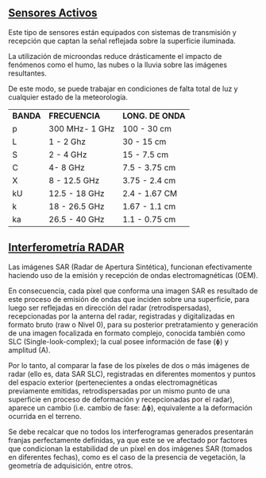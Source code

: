 ## [Sensores Activos](http://www.un-spider.org/sites/default/files/Presentacion_Microondas.pdf)

Este tipo de sensores están equipados con sistemas de transmisión y recepción que captan la señal reflejada sobre la superficie iluminada.

La utilización de microondas reduce drásticamente el impacto de fenómenos como el humo, las nubes o la lluvia sobre las imágenes resultantes.

De este modo, se puede trabajar en condiciones de falta total de luz y cualquier estado de la meteorología.

|   |   |    |
|---|---|---|
**BANDA** | **FRECUENCIA** | **LONG. DE ONDA**
p | 300 MHz- 1 GHz | 100 - 30 cm
L | 1 - 2 Ghz | 30 - 15 cm
S | 2 - 4 GHz | 15 - 7.5 cm
C | 4- 8 GHz | 7.5 - 3.75 cm
X | 8 - 12.5 GHz | 3.75 - 2.4 cm
kU | 12.5 - 18 GHz | 2.4 - 1.67 CM
k | 18 - 26.5 GHz | 1.67 - 1.1 cm
ka | 26.5 - 40 GHz | 1.1 - 0.75 cm

## [Interferometría RADAR](http://luciovilla.blogspot.com/2017/01/radar-sentinel-1-aplicado-al-monitoreo.html) 


Las imágenes SAR (Radar de Apertura Sintética), funcionan efectivamente haciendo uso de la emisión y recepción de ondas electromagnéticas (OEM). 

En consecuencia, cada píxel que conforma una imagen SAR es resultado de este proceso de emisión de ondas que inciden sobre
una superficie, para luego ser reflejadas en dirección del radar (retrodispersadas), recepcionadas por la anterna del radar, 
registradas y digitalizadas en formato bruto (raw o Nivel 0), para su posterior pretratamiento y generación de una imagen focalizada 
en formato complejo, conocida también como SLC (Single-look-complex); la cual posee información de fase (ɸ) y amplitud (A).

Por lo tanto, al comparar la fase de los píxeles de dos o más imágenes de radar (ello es,  data SAR SLC), registradas en diferentes momentos y puntos del espacio exterior (pertenecientes a ondas electromagnéticas previamente emitidas, retrodispersadas por un mismo punto de una superficie en proceso de deformación y recepcionadas por el radar), aparece un cambio (i.e. cambio de fase: Δɸ), equivalente a la deformación ocurrida en el terreno.

Se debe recalcar que no todos los interferogramas generados presentarán franjas perfectamente definidas, ya que este se ve afectado por factores que condicionan la estabilidad de un píxel en dos imágenes SAR (tomados en diferentes fechas), como es el caso de la presencia de vegetación, la geometría de adquisición, entre otros. 


